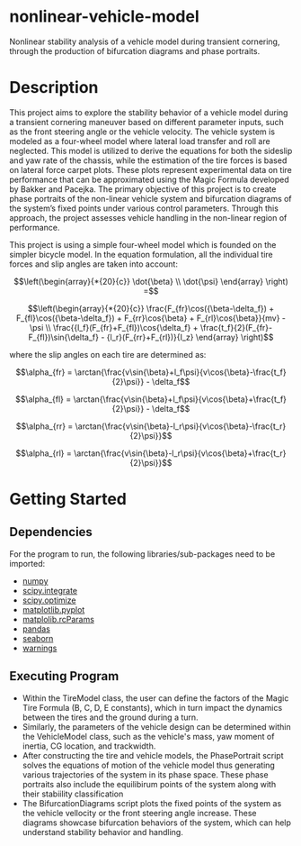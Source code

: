 # nonlinear-vehicle-model
Nonlinear stability analysis of a vehicle model during transient cornering, through the production of bifurcation diagrams and phase portraits.

# Description
This project aims to explore the stability behavior of a vehicle model during a transient cornering maneuver based on different parameter inputs, such as the front steering angle or the vehicle velocity. The vehicle system is modeled as a four-wheel model where lateral load transfer and roll are neglected. This model is utilized to derive the equations for both the sideslip and yaw rate of the chassis, while the estimation of the tire forces is based on lateral force carpet plots. These plots represent experimental data on tire performance that can be approximated using the Magic Formula developed by Bakker and Pacejka. The primary objective of this project is to create phase portraits of the non-linear vehicle system and bifurcation diagrams of the system’s fixed points under various control parameters. Through this approach, the project assesses vehicle handling in the non-linear region of performance.

This project is using a simple four-wheel model which is founded on the simpler bicycle model. In the equation formulation, all the individual tire forces and slip angles are taken into account:

$$\left(\begin{array}{*{20}{c}}
\dot{\beta} \\
\dot{\psi}
\end{array} \right) =$$

$$\left(\begin{array}{*{20}{c}}
\frac{F_{fr}\cos({\beta-\delta_f}) + F_{fl}\cos({\beta-\delta_f}) + F_{rr}\cos{\beta} + F_{rl}\cos{\beta}}{mv} - \psi \\
\frac{{l_f}(F_{fr}+F_{fl})\cos{\delta_f} + \frac{t_f}{2}(F_{fr}-F_{fl})\sin{\delta_f} - {l_r}(F_{rr}+F_{rl})}{I_z}
\end{array} \right)$$

where the slip angles on each tire are determined as:

$$\alpha_{fr} = \arctan{\frac{v\sin{\beta}+l_f\psi}{v\cos{\beta}-\frac{t_f}{2}\psi}} - \delta_f$$

$$\alpha_{fl} = \arctan{\frac{v\sin{\beta}+l_f\psi}{v\cos{\beta}+\frac{t_f}{2}\psi}} - \delta_f$$

$$\alpha_{rr} = \arctan{\frac{v\sin{\beta}-l_r\psi}{v\cos{\beta}-\frac{t_r}{2}\psi}}$$

$$\alpha_{rl} = \arctan{\frac{v\sin{\beta}-l_r\psi}{v\cos{\beta}+\frac{t_r}{2}\psi}}$$

# Getting Started
## Dependencies
For the program to run, the following libraries/sub-packages need to be imported:
* [numpy](https://numpy.org/)
* [scipy.integrate](https://docs.scipy.org/doc/scipy/tutorial/integrate.html)
* [scipy.optimize](https://docs.scipy.org/doc/scipy/reference/optimize.html)
* [matplotlib.pyplot](https://matplotlib.org/3.5.3/api/_as_gen/matplotlib.pyplot.html)
* [matplolib.rcParams](https://matplotlib.org/stable/tutorials/introductory/customizing.html)
* [pandas](https://pandas.pydata.org/)
* [seaborn](https://seaborn.pydata.org/)
* [warnings](https://docs.python.org/3/library/warnings.html)

## Executing Program
* Within the TireModel class, the user can define the factors of the Magic Tire Formula (B, C, D, E constants), which in turn impact the dynamics between the tires and the ground during a turn.
* Similarly, the parameters of the vehicle design can be determined within the VehicleModel class, such as the vehicle's mass, yaw moment of inertia, CG location, and trackwidth. 
* After constructing the tire and vehicle models, the PhasePortrait script solves the equations of motion of the vehicle model thus generating various trajectories of the system in its phase space. These phase portraits also include the equilibirum points of the system along with their stabiility classification
* The BifurcationDiagrams script plots the fixed points of the system as the vehicle vellocity or the front steering angle increase. These diagrams showcase bifurcation behaviors of the system, which can help understand stability behavior and handling. 
